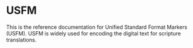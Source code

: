 # USFM

This is the reference documentation for Unified Standard Format Markers (USFM). USFM is widely used for encoding the digital text for scripture translations.
